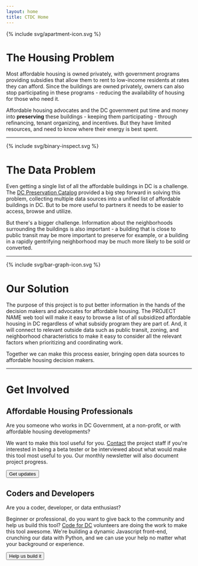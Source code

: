 ```yaml
---
layout: home
title: CTDC Home
---
```



<!--main body-->
<div class="row margin-bottom">
<div class="col-xs-2 vcenter">
  {% include svg/apartment-icon.svg %}
</div><!--this comment fixes inline-block space issue
--><div class="col-xs-10 vcenter">
<h1>The Housing Problem</h1>
<p>Most affordable housing is owned privately, with government programs providing subsidies that allow them to rent to low-income residents at rates they can afford. Since the buildings are owned privately, owners can also stop participating in these programs - reducing the availability of housing for those who need it.</p>

<p>Affordable housing advocates and the DC government put time and money into <strong>preserving</strong> these buildings - keeping them participating - through refinancing, tenant organizing, and incentives. But they have limited resources, and need to know where their energy is best spent.</p>
</div>
</div>

<hr>

<div class="row margin-bottom">
<div class="col-xs-2 vcenter">
  {% include svg/binary-inspect.svg %}
</div><!--this comment fixes inline-block space issue
--><div class="col-xs-10 vcenter">
<h1>The Data Problem</h1>
<p>Even getting a single list of all the affordable buildings in DC is a challenge. The <a href="http://www.neighborhoodinfodc.org/dcpreservationcatalog/">DC Preservation Catalog</a> provided a big step forward in solving this problem, collecting multiple data sources into a unified list of affordable buildings in DC. But to be more useful to partners it needs to be easier to access, browse and utilize.</p>

<p>But there's a bigger challenge. Information about the neighborhoods surrounding the buildings is also important - a building that is close to public transit may be more important to preserve for example, or a building in a rapidly gentrifying neighborhood may be much more likely to be sold or converted.</p>
</div>
</div>

<hr>

<div class="row margin-bottom">
<div class="col-xs-2 vcenter">
  {% include svg/bar-graph-icon.svg %}
</div><!--this comment fixes inline-block space issue
--><div class="col-xs-10 vcenter">
<h1>Our Solution</h1>
<p>The purpose of this project is to put better information in the hands of the decision makers and advocates for affordable housing. The PROJECT NAME web tool will make it easy to browse a list of all subsidized affordable housing in DC regardless of what subsidy program they are part of. And, it will connect to relevant outside data such as public transit, zoning, and neighborhood characteristics to make it easy to consider all the relevant factors when prioritizing and coordinating work.</p>

<p>Together we can make this process easier, bringing open data sources to affordable housing decision makers.</p>
</div>
</div>

<hr>

<h1>Get Involved</h1>
<div class="row">
<div class="col-sm-6">
<div class="well get-involved">
<h2>Affordable Housing Professionals</h2>
<p class="lead text-info">Are you someone who works in DC Government, at a non-profit, or with affordable housing developments?</p>
<p> We want to make this tool useful for you. <a href="{{site.baseurl}}/resources/contact">Contact</a> the project staff if you're interested in being a beta tester or be interviewed about what would make this tool most useful to you. Our monthly newsletter will also document project progress.</p>

<button type="button" class="btn btn-primary get-updates">Get updates</button>
</div>
</div>

<div class="col-sm-6">
<div class="well get-involved">
<h2>Coders and Developers</h2>
<p class="lead text-info">Are you a coder, developer, or data enthusiast?</p>
<p>Beginner or professional, do you want to give back to the community and help us build this tool? <a href="http://codefordc.org/">Code for DC</a> volunteers are doing the work to make this tool awesome. We're building a dynamic Javascript front-end, crunching our data with Python, and we can use your help no matter what your background or experience.</p>

<button type="button" class="btn btn-primary help-build">Help us build it</button>
</div>
</div>
</div>
